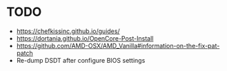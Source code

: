 # TODO

- https://chefkissinc.github.io/guides/
- https://dortania.github.io/OpenCore-Post-Install
- https://github.com/AMD-OSX/AMD_Vanilla#information-on-the-fix-pat-patch
- Re-dump DSDT after configure BIOS settings
